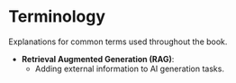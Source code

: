 # Terminology

Explanations for common terms used throughout the book.

- **Retrieval Augmented Generation (RAG)**:
  - Adding external information to AI generation tasks.
